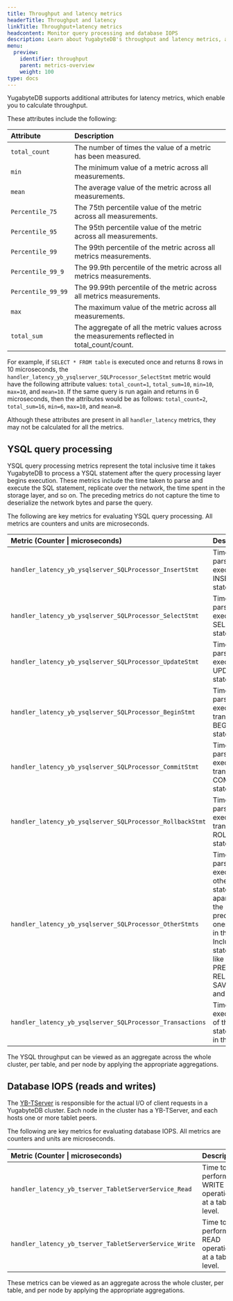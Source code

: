 ```yaml
---
title: Throughput and latency metrics
headerTitle: Throughput and latency
linkTitle: Throughput+latency metrics
headcontent: Monitor query processing and database IOPS
description: Learn about YugabyteDB's throughput and latency metrics, and how to select and use the metrics.
menu:
  preview:
    identifier: throughput
    parent: metrics-overview
    weight: 100
type: docs
---
```


YugabyteDB supports additional attributes for latency metrics, which enable you to calculate throughput.

These attributes include the following:

| Attribute | Description |
| :--- | :--- |
| `total_count` | The number of times the value of a metric has been measured.
| `min` | The minimum value of a metric across all measurements.
| `mean` | The average value of the metric across all measurements.
| `Percentile_75` | The 75th percentile value of the metric across all measurements.
| `Percentile_95` | The 95th percentile value of the metric across all measurements.
| `Percentile_99` | The 99th percentile of the metric across all metrics measurements.
| `Percentile_99_9` | The 99.9th percentile of the metric across all metrics measurements.
| `Percentile_99_99` | The 99.99th percentile of the metric across all metrics measurements.
| `max` | The maximum value of the metric across all measurements.
| `total_sum` | The aggregate of all the metric values across the measurements reflected in total_count/count.

For example, if `SELECT * FROM table` is executed once and returns 8 rows in 10 microseconds, the `handler_latency_yb_ysqlserver_SQLProcessor_SelectStmt` metric would have the following attribute values: `total_count=1`, `total_sum=10`, `min=10`, `max=10`, and `mean=10`. If the same query is run again and returns in 6 microseconds, then the attributes would be as follows: `total_count=2`, `total_sum=16`, `min=6`, `max=10`, and `mean=8`.

Although these attributes are present in all `handler_latency` metrics, they may not be calculated for all the metrics.

## YSQL query processing

YSQL query processing metrics represent the total inclusive time it takes YugabyteDB to process a YSQL statement after the query processing layer begins execution. These metrics include the time taken to parse and execute the SQL statement, replicate over the network, the time spent in the storage layer, and so on. The preceding metrics do not capture the time to deserialize the network bytes and parse the query.

The following are key metrics for evaluating YSQL query processing. All metrics are counters and units are microseconds.

| Metric (Counter \| microseconds) | Description |
| :--- | :--- |
| `handler_latency_yb_ysqlserver_SQLProcessor_InsertStmt` | Time to parse and execute INSERT statement.
| `handler_latency_yb_ysqlserver_SQLProcessor_SelectStmt` | Time to parse and execute SELECT statement.
| `handler_latency_yb_ysqlserver_SQLProcessor_UpdateStmt` | Time to parse and execute UPDATE statement.
| `handler_latency_yb_ysqlserver_SQLProcessor_BeginStmt` | Time to parse and execute transaction BEGIN statement.
| `handler_latency_yb_ysqlserver_SQLProcessor_CommitStmt` | Time to parse and execute transaction COMMIT statement.
| `handler_latency_yb_ysqlserver_SQLProcessor_RollbackStmt` | Time to parse and execute transaction ROLLBACK statement.
| `handler_latency_yb_ysqlserver_SQLProcessor_OtherStmts` | Time to parse and execute all other statements apart from the preceding ones listed in this table. Includes statements like PREPARE, RELEASE SAVEPOINT, and so on.
| `handler_latency_yb_ysqlserver_SQLProcessor_Transactions` | Time to execute any of the statements in this table.

The YSQL throughput can be viewed as an aggregate across the whole cluster, per table, and per node by applying the appropriate aggregations.

<!-- | Metrics | Unit | Type | Description |
| :------ | :--- | :--- | :---------- |
| `handler_latency_yb_ysqlserver_SQLProcessor_InsertStmt` | The time in microseconds to parse and execute INSERT statement |
| `handler_latency_yb_ysqlserver_SQLProcessor_SelectStmt` | The time in microseconds to parse and execute SELECT statement |
| `handler_latency_yb_ysqlserver_SQLProcessor_UpdateStmt` | The time in microseconds to parse and execute UPDATE statement |
| `handler_latency_yb_ysqlserver_SQLProcessor_BeginStmt` | The time in microseconds to parse and execute transaction BEGIN statement |
| `handler_latency_yb_ysqlserver_SQLProcessor_CommitStmt` | The time in microseconds to parse and execute transaction COMMIT statement |
| `handler_latency_yb_ysqlserver_SQLProcessor_RollbackStmt` | The time in microseconds to parse and execute transaction ROLLBACK statement |
| `handler_latency_yb_ysqlserver_SQLProcessor_OtherStmts` | The time in microseconds to parse and execute all other statements apart from the preceding ones listed in this table. This includes statements like PREPARE, RELEASE SAVEPOINT, and so on. |
| `handler_latency_yb_ysqlserver_SQLProcessor_Transactions` | The time in microseconds to execute any of the statements in this table.| -->

## Database IOPS (reads and writes)

The [YB-TServer](../../../../architecture/concepts/yb-tserver/) is responsible for the actual I/O of client requests in a YugabyteDB cluster. Each node in the cluster has a YB-TServer, and each hosts one or more tablet peers.

The following are key metrics for evaluating database IOPS. All metrics are counters and units are microseconds.

| Metric (Counter \| microseconds) | Description |
| :--- | :--- |
| `handler_latency_yb_tserver_TabletServerService_Read` | Time to perform WRITE operations at a tablet level.
| `handler_latency_yb_tserver_TabletServerService_Write` | Time to perform READ operations at a tablet level.

<!-- | Metrics | Unit | Type | Description |
| :------ | :--- | :--- | :---------- |
| `handler_latency_yb_tserver_TabletServerService_Read` | Time in microseconds to perform WRITE operations at a tablet level |
| `handler_latency_yb_tserver_TabletServerService_Write` | Time in microseconds to perform READ operations at a tablet level | -->

These metrics can be viewed as an aggregate across the whole cluster, per table, and per node by applying the appropriate aggregations.
